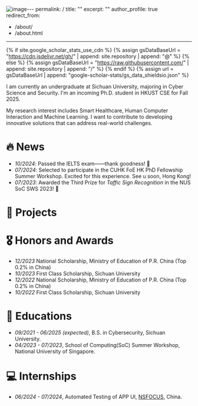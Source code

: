 ![image](https://github.com/user-attachments/assets/91f6b632-e5e3-4767-b523-ab8c0a357551)---
permalink: /
title: ""
excerpt: ""
author_profile: true
redirect_from: 
  - /about/
  - /about.html
---

{% if site.google_scholar_stats_use_cdn %}
{% assign gsDataBaseUrl = "https://cdn.jsdelivr.net/gh/" | append: site.repository | append: "@" %}
{% else %}
{% assign gsDataBaseUrl = "https://raw.githubusercontent.com/" | append: site.repository | append: "/" %}
{% endif %}
{% assign url = gsDataBaseUrl | append: "google-scholar-stats/gs_data_shieldsio.json" %}

<span class='anchor' id='about-me'></span>

I am currently an undergraduate at Sichuan University, majoring in Cyber Science and Security. I'm an incoming Ph.D. student in HKUST CSE for Fall 2025.

My research interest includes Smart Healthcare, Human Computer Interaction and Machine Learning. I want to contribute to developing innovative solutions that can address real-world challenges.


# 🔥 News
- *10/2024*: Passed the IELTS exam——thank goodness! 🎉
- *07/2024*: Selected to participate in the CUHK FoE HK PhD Fellowship Summer Workshop. Excited for this experience. See u soon, Hong Kong!
- *07/2023*: Awarded the Third Prize for *Taffic Sign Recognition* in the NUS SoC SWS 2023! 🎉

# 📝 Projects 


<!--
<div class='paper-box'><div class='paper-box-image'><div><div class="badge">CVPR 2016</div><img src='images/500x300.png' alt="sym" width="100%"></div></div>
<div class='paper-box-text' markdown="1">

[Deep Residual Learning for Image Recognition](https://openaccess.thecvf.com/content_cvpr_2016/papers/He_Deep_Residual_Learning_CVPR_2016_paper.pdf)

**Kaiming He**, Xiangyu Zhang, Shaoqing Ren, Jian Sun

[**Project**](https://scholar.google.com/citations?view_op=view_citation&hl=zh-CN&user=DhtAFkwAAAAJ&citation_for_view=DhtAFkwAAAAJ:ALROH1vI_8AC) <strong><span class='show_paper_citations' data='DhtAFkwAAAAJ:ALROH1vI_8AC'></span></strong>
- Lorem ipsum dolor sit amet, consectetur adipiscing elit. Vivamus ornare aliquet ipsum, ac tempus justo dapibus sit amet. 
</div>
</div>

- [Lorem ipsum dolor sit amet, consectetur adipiscing elit. Vivamus ornare aliquet ipsum, ac tempus justo dapibus sit amet](https://github.com), A, B, C, **CVPR 2020**
-->

# 🎖 Honors and Awards
- *12/2023* National Scholarship, Ministry of Education of P.R. China (Top 0.2% in China)
- *10/2023* First Class Scholarship, Sichuan University
- *12/2022* National Scholarship, Ministry of Education of P.R. China (Top 0.2% in China)
- *10/2022* First Class Scholarship, Sichuan University

# 📖 Educations
- *09/2021 - 06/2025 (expected)*, B.S. in Cybersecurity, Sichuan University.   
- *04/2023 - 07/2023*, School of Computing(SoC) Summer Workshop, National University of Singapore.

<!--
# 💬 Invited Talks
- *2021.06*, Lorem ipsum dolor sit amet, consectetur adipiscing elit. Vivamus ornare aliquet ipsum, ac tempus justo dapibus sit amet. 
- *2021.03*, Lorem ipsum dolor sit amet, consectetur adipiscing elit. Vivamus ornare aliquet ipsum, ac tempus justo dapibus sit amet.  \| [\[video\]](https://github.com/)
-->

# 💻 Internships
- *06/2024 - 07/2024*, Automated Testing of APP UI, [NSFOCUS](https://www.nsfocus.com.cn/), China.
